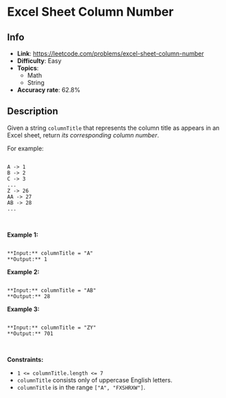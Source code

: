 # Excel Sheet Column Number

## Info  
- **Link**: https://leetcode.com/problems/excel-sheet-column-number
- **Difficulty**: Easy  
- **Topics**:   
    - Math
    - String
- **Accuracy rate**: 62.8%  

## Description  
    
Given a string `columnTitle` that represents the column title as appears in an Excel sheet, return *its corresponding column number*.


For example:



```

A -> 1
B -> 2
C -> 3
...
Z -> 26
AA -> 27
AB -> 28 
...

```

 


**Example 1:**



```

**Input:** columnTitle = "A"
**Output:** 1

```

**Example 2:**



```

**Input:** columnTitle = "AB"
**Output:** 28

```

**Example 3:**



```

**Input:** columnTitle = "ZY"
**Output:** 701

```

 


**Constraints:**


* `1 <= columnTitle.length <= 7`
* `columnTitle` consists only of uppercase English letters.
* `columnTitle` is in the range `["A", "FXSHRXW"]`.


  
    